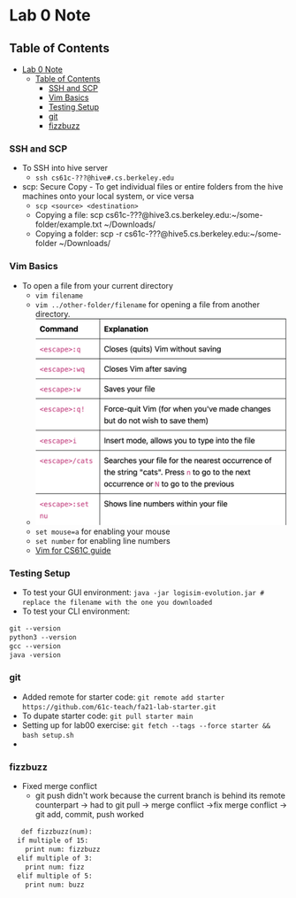 # Lab 0 Note

## Table of Contents 
- [Lab 0 Note](#lab-0-note)
  - [Table of Contents](#table-of-contents)
    - [SSH and SCP](#ssh-and-scp)
    - [Vim Basics](#vim-basics)
    - [Testing Setup](#testing-setup)
    - [git](#git)
    - [fizzbuzz](#fizzbuzz)
### SSH and SCP
- To SSH into hive server
  - `ssh cs61c-???@hive#.cs.berkeley.edu`
- scp: Secure Copy - To get individual files or entire folders from the hive machines onto your local system, or vice versa
  - `scp <source> <destination>`
  - Copying a file: scp cs61c-???@hive3.cs.berkeley.edu:~/some-folder/example.txt ~/Downloads/
  - Copying a folder: scp -r cs61c-???@hive5.cs.berkeley.edu:~/some-folder ~/Downloads/

### Vim Basics 
- To open a file from your current directory 
  - `vim filename`
  - `vim ../other-folder/filename` for opening a file from another directory. 
  - ![vim_commands](Image/vim_commands.png)
  - `set mouse=a` for enabling your mouse 
  - `set number` for enabling line numbers 
  - [Vim for CS61C guide](https://docs.google.com/document/d/1WQF6hQK8CXtlGynSAIX7Rts6q8lykarrqX-zkb9ZDyc/view)

### Testing Setup 
- To test your GUI environment: `java -jar logisim-evolution.jar # replace the filename with the one you downloaded` 
- To test your CLI environment: 
```
git --version
python3 --version
gcc --version
java -version
```

### git 
- Added remote for starter code: `git remote add starter https://github.com/61c-teach/fa21-lab-starter.git`
- To dupate starter code: `git pull starter main`
- Setting up for lab00 exercise: `git fetch --tags --force starter && bash setup.sh`
- 

### fizzbuzz 
- Fixed merge conflict
  - git push didn't work because the current branch is behind its remote counterpart -> had to git pull -> merge conflict ->fix merge conflict -> git add, commit, push worked 
```
   def fizzbuzz(num):
  if multiple of 15:
    print num: fizzbuzz
  elif multiple of 3:
    print num: fizz
  elif multiple of 5:
    print num: buzz
```
